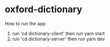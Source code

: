 # oxford-dictionary
How to run the app:
1. run 'cd dictionary-client' then run yarn start
2. run 'cd dictionary-server' then run yarn dev